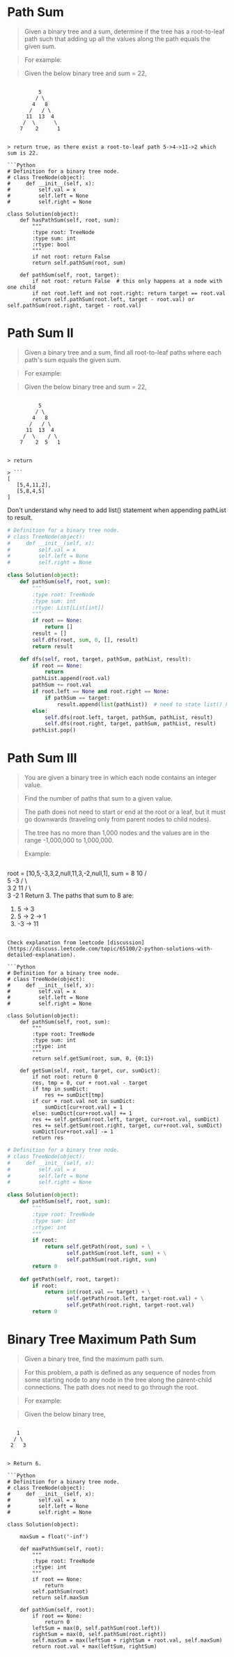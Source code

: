 # Path Sum

> Given a binary tree and a sum, determine if the tree has a root-to-leaf path such that adding up all the values along the path equals the given sum.

> For example:

> Given the below binary tree and sum = 22,

> ```
              5
             / \
            4   8
           /   / \
          11  13  4
         /  \      \
        7    2      1
```

> return true, as there exist a root-to-leaf path 5->4->11->2 which sum is 22.

```Python
# Definition for a binary tree node.
# class TreeNode(object):
#     def __init__(self, x):
#         self.val = x
#         self.left = None
#         self.right = None

class Solution(object):
    def hasPathSum(self, root, sum):
        """
        :type root: TreeNode
        :type sum: int
        :rtype: bool
        """
        if not root: return False
        return self.pathSum(root, sum)
    
    def pathSum(self, root, target):
        if not root: return False  # this only happens at a node with one child
        if not root.left and not root.right: return target == root.val
        return self.pathSum(root.left, target - root.val) or self.pathSum(root.right, target - root.val)
```

# Path Sum II

> Given a binary tree and a sum, find all root-to-leaf paths where each path's sum equals the given sum.

> For example:

> Given the below binary tree and sum = 22,

> ```
              5
             / \
            4   8
           /   / \
          11  13  4
         /  \    / \
        7    2  5   1
```

> return

> ```
[
   [5,4,11,2],
   [5,8,4,5]
]
```

Don't understand why need to add list() statement when appending pathList to result.

```Python
# Definition for a binary tree node.
# class TreeNode(object):
#     def __init__(self, x):
#         self.val = x
#         self.left = None
#         self.right = None

class Solution(object):
    def pathSum(self, root, sum):
        """
        :type root: TreeNode
        :type sum: int
        :rtype: List[List[int]]
        """
        if root == None:
            return []
        result = []
        self.dfs(root, sum, 0, [], result)
        return result

    def dfs(self, root, target, pathSum, pathList, result):
        if root == None:
            return
        pathList.append(root.val)
        pathSum += root.val
        if root.left == None and root.right == None:
            if pathSum == target:
                result.append(list(pathList))  # need to state list() here, otherwise return [[]]
        else:
            self.dfs(root.left, target, pathSum, pathList, result)
            self.dfs(root.right, target, pathSum, pathList, result)
        pathList.pop()
```

# Path Sum III

> You are given a binary tree in which each node contains an integer value.

> Find the number of paths that sum to a given value.

> The path does not need to start or end at the root or a leaf, but it must go downwards (traveling only from parent nodes to child nodes).

> The tree has no more than 1,000 nodes and the values are in the range -1,000,000 to 1,000,000.

> Example:

> ```
root = [10,5,-3,3,2,null,11,3,-2,null,1], sum = 8
      10
     /  \
    5   -3
   / \    \
  3   2   11
 / \   \
3  -2   1
Return 3. The paths that sum to 8 are:
1.  5 -> 3
2.  5 -> 2 -> 1
3. -3 -> 11
```

Check explanation from leetcode [discussion](https://discuss.leetcode.com/topic/65100/2-python-solutions-with-detailed-explanation).

```Python
# Definition for a binary tree node.
# class TreeNode(object):
#     def __init__(self, x):
#         self.val = x
#         self.left = None
#         self.right = None

class Solution(object):
    def pathSum(self, root, sum):
        """
        :type root: TreeNode
        :type sum: int
        :rtype: int
        """
        return self.getSum(root, sum, 0, {0:1})
    
    def getSum(self, root, target, cur, sumDict):
        if not root: return 0
        res, tmp = 0, cur + root.val - target
        if tmp in sumDict:
            res += sumDict[tmp]
        if cur + root.val not in sumDict:
            sumDict[cur+root.val] = 1
        else: sumDict[cur+root.val] += 1
        res += self.getSum(root.left, target, cur+root.val, sumDict)
        res += self.getSum(root.right, target, cur+root.val, sumDict)
        sumDict[cur+root.val] -= 1
        return res
```

```Python
# Definition for a binary tree node.
# class TreeNode(object):
#     def __init__(self, x):
#         self.val = x
#         self.left = None
#         self.right = None

class Solution(object):
    def pathSum(self, root, sum):
        """
        :type root: TreeNode
        :type sum: int
        :rtype: int
        """
        if root:
            return self.getPath(root, sum) + \
                   self.pathSum(root.left, sum) + \
                   self.pathSum(root.right, sum)
        return 0
    
    def getPath(self, root, target):
        if root:
            return int(root.val == target) + \
                   self.getPath(root.left, target-root.val) + \
                   self.getPath(root.right, target-root.val)
        return 0
```

# Binary Tree Maximum Path Sum

> Given a binary tree, find the maximum path sum.

> For this problem, a path is defined as any sequence of nodes from some starting node to any node in the tree along the parent-child connections. The path does not need to go through the root.

> For example:

> Given the below binary tree,

> ```
       1
      / \
     2   3
```

> Return 6.

```Python
# Definition for a binary tree node.
# class TreeNode(object):
#     def __init__(self, x):
#         self.val = x
#         self.left = None
#         self.right = None

class Solution(object):
    
    maxSum = float('-inf')
    
    def maxPathSum(self, root):
        """
        :type root: TreeNode
        :rtype: int
        """
        if root == None:
            return
        self.pathSum(root)
        return self.maxSum
    
    def pathSum(self, root):
        if root == None:
            return 0
        leftSum = max(0, self.pathSum(root.left))
        rightSum = max(0, self.pathSum(root.right))
        self.maxSum = max(leftSum + rightSum + root.val, self.maxSum)
        return root.val + max(leftSum, rightSum)
```

